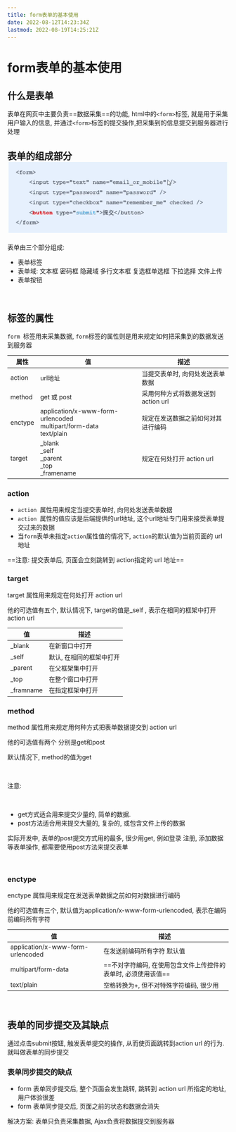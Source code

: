 ```yaml
---
title: form表单的基本使用
date: 2022-08-12T14:23:34Z
lastmod: 2022-08-19T14:25:21Z
---
```


# form表单的基本使用

## 什么是表单

表单在网页中主要负责==数据采集==的功能, html中的`<form>`标签, 就是用于采集用户输入的信息, 并通过`<form>`标签的提交操作,把采集到的信息提交到服务器进行处理 

## 表单的组成部分![Snipaste_2022-08-12_14-31-09](assets/Snipaste_2022-08-12_14-31-09-20220812143113-y2try9e.png)​

表单由三个部分组成:

* 表单标签
* 表单域: 文本框 密码框 隐藏域 多行文本框 复选框单选框 下拉选择 文件上传
* 表单按钮

‍

## <form>标签的属性

`form ​`标签用来采集数据, `form`标签的属性则是用来规定如何把采集到的数据发送到服务器

|属性|值|描述|
| ---------| --------------------------------------------------------------------| -------------------------------------|
|action|url地址|当提交表单时, 向何处发送表单数据|
|method|get 或 post|采用何种方式将数据发送到 action url|
|enctype|application/x-www-form-urlencoded<br />multipart/form-data<br />text/plain|规定在发送数据之前如何对其进行编码|
|target|_blank<br />_self<br />_parent<br />_top<br />_framename|规定在何处打开 action url|

### action

* `action ​`属性用来规定当提交表单时, 向何处发送表单数据
* `action ​`属性的值应该是后端提供的url地址, 这个url地址专门用来接受表单提交过来的数据
* 当`form`表单未指定`action`属性值的情况下, `action`的默认值为当前页面的 url 地址

==注意: 提交表单后, 页面会立刻跳转到 action指定的 url 地址==

### target

target 属性用来规定在何处打开 action url 

他的可选值有五个, 默认情况下, target的值是_self , 表示在相同的框架中打开 action url

|值|描述|
| -----------| --------------------------|
|_blank|在新窗口中打开|
|_self|默认, 在相同的框架中打开|
|_parent|在父框架集中打开<br />|
|_top|在整个窗口中打开|
|_framname|在指定框架中打开|

### method

method 属性用来规定用何种方式把表单数据提交到 action url

他的可选值有两个 分别是get和post

默认情况下, method的值为get

‍

注意: 

‍

*  get方式适合用来提交少量的, 简单的数据.
* post方法适合用来提交大量的, 复杂的, 或包含文件上传的数据

实际开发中, <form>表单的post提交方式用的最多, 很少用get, 例如登录 注册, 添加数据等表单操作, 都需要使用post方法来提交表单

‍

### 

### enctype

enctype 属性用来规定在发送表单数据之前如何对数据进行编码

他的可选值有三个, 默认值为application/x-www-form-urlencoded, 表示在编码前编码所有字符

|值|描述|
| -----------------------------------| -----------------------------------------|
|application/x-www-form-urlencoded|在发送前编码所有字符 默认值|
|multipart/form-data|==不对字符编码, 在使用包含文件上传控件的表单时, 必须使用该值==|
|text/plain|空格转换为+, 但不对特殊字符编码, 很少用|

‍

## 表单的同步提交及其缺点

通过点击submit按钮, 触发表单提交的操作, 从而使页面跳转到action url 的行为. 就叫做表单的同步提交

### 表单同步提交的缺点

* form 表单同步提交后, 整个页面会发生跳转, 跳转到 action url 所指定的地址, 用户体验很差
* form 表单同步提交后, 页面之前的状态和数据会消失

解决方案: 表单只负责采集数据, Ajax负责将数据提交到服务器
